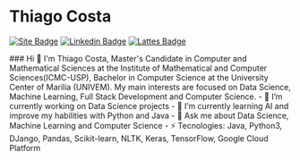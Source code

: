 # Thiago Costa
[![Site Badge](https://img.shields.io/badge/Site-Thiago%20Costa-blue?style=flat-square&logo=Lattes&logoColor=white&link=https://thiagogcosta.github.io/)](https://thiagogcosta.github.io/)
[![Linkedin Badge](https://img.shields.io/badge/Thiago%20Costa-blue?style=flat-square&logo=Linkedin&logoColor=white&link=https://www.linkedin.com/in/thiago-gcosta/)](https://www.linkedin.com/in/thiago-gcosta/)
[![Lattes Badge](https://img.shields.io/badge/Lattes-Thiago%20Aparecido%20Gonçalves%20da%20Costa-blue?style=flat-square&logo=Lattes&logoColor=white&link=http://lattes.cnpq.br/7784632546993887)](http://lattes.cnpq.br/7784632546993887)
<!--[![Gmail Badge](https://img.shields.io/badge/-thiago.gcosta13@gmail.com-c14438?style=flat-square&logo=Gmail&logoColor=white&link=mailto:thiago.gcosta13@gmail.com)](mailto:thiago.gcosta13@gmail.com)--!>

### Hi 👋
I'm Thiago Costa, Master's Candidate in Computer and Mathematical Sciences at the Institute of Mathematical and Computer Sciences(ICMC-USP), Bachelor in Computer Science at the University Center of Marilia (UNIVEM). My main interests are focused on Data Science, Machine Learning, Full Stack Development and Computer Science.
- 🔭 I’m currently working on Data Science projects
- 🌱 I’m currently learning AI and improve my habilities with Python and Java
- 💬 Ask me about Data Science, Machine Learning and Computer Science
- ⚡ Tecnologies: Java, Python3, DJango, Pandas, Scikit-learn, NLTK, Keras, TensorFlow, Google Cloud Platform

